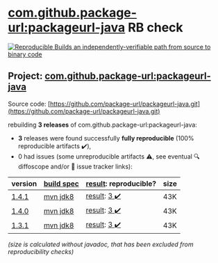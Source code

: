 [com.github.package-url:packageurl-java](https://central.sonatype.com/artifact/com.github.package-url/packageurl-java/versions) RB check
=======

[![Reproducible Builds](https://reproducible-builds.org/images/logos/rb.svg) an independently-verifiable path from source to binary code](https://reproducible-builds.org/)

## Project: [com.github.package-url:packageurl-java](https://central.sonatype.com/artifact/com.github.package-url/packageurl-java/versions)

Source code: [https://github.com/package-url/packageurl-java.git](https://github.com/package-url/packageurl-java.git)

rebuilding **3 releases** of com.github.package-url:packageurl-java:
- **3** releases were found successfully **fully reproducible** (100% reproducible artifacts :heavy_check_mark:),
- 0 had issues (some unreproducible artifacts :warning:, see eventual :mag: diffoscope and/or :memo: issue tracker links):

| version | [build spec](/BUILDSPEC.md) | [result](https://reproducible-builds.org/docs/jvm/): reproducible? | size |
| -- | --------- | ------ | -- |
| [1.4.1](https://central.sonatype.com/artifact/com.github.package-url/packageurl-java/1.4.1/pom) | [mvn jdk8](packageurl-java-1.4.1.buildspec) | [result](packageurl-java-1.4.1.buildinfo): [3 :heavy_check_mark: ](packageurl-java-1.4.1.buildcompare) | 43K |
| [1.4.0](https://central.sonatype.com/artifact/com.github.package-url/packageurl-java/1.4.0/pom) | [mvn jdk8](packageurl-java-1.4.0.buildspec) | [result](packageurl-java-1.4.0.buildinfo): [3 :heavy_check_mark: ](packageurl-java-1.4.0.buildcompare) | 43K |
| [1.3.1](https://central.sonatype.com/artifact/com.github.package-url/packageurl-java/1.3.1/pom) | [mvn jdk8](packageurl-java-1.3.1.buildspec) | [result](packageurl-java-1.3.1.buildinfo): [3 :heavy_check_mark: ](packageurl-java-1.3.1.buildcompare) | 43K |

<i>(size is calculated without javadoc, that has been excluded from reproducibility checks)</i>
